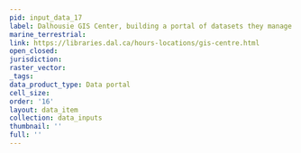 ```yaml
---
pid: input_data_17
label: Dalhousie GIS Center, building a portal of datasets they manage
marine_terrestrial: 
link: https://libraries.dal.ca/hours-locations/gis-centre.html
open_closed: 
jurisdiction: 
raster_vector: 
_tags: 
data_product_type: Data portal
cell_size: 
order: '16'
layout: data_item
collection: data_inputs
thumbnail: ''
full: ''
---
```

